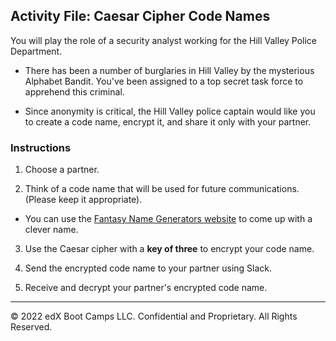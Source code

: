 
## Activity File: Caesar Cipher Code Names

You will play the role of a security analyst working for the Hill Valley Police Department.

- There has been a number of burglaries in Hill Valley by the mysterious Alphabet Bandit. You've been assigned to a top secret task force to apprehend this criminal.

- Since anonymity is critical, the Hill Valley police captain would like you to create a code name, encrypt it, and share it only with your partner. 

### Instructions

1. Choose a partner. 

2. Think of a code name that will be used for future communications. (Please keep it appropriate).

  - You can use the [Fantasy Name Generators website](https://www.fantasynamegenerators.com/code-names.php) to come up with a clever name.

3. Use the Caesar cipher with a **key of three** to encrypt your code name. 

4. Send the encrypted code name to your partner using Slack.

5. Receive and decrypt your partner's encrypted code name.

---
© 2022 edX Boot Camps LLC. Confidential and Proprietary. All Rights Reserved.